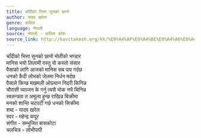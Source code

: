 ```yaml
---
title: चाँदीको भित्ता सुनको छानो
author: यादव खरेल
genre: कविता
language: नेपाली
source: नेपाली - कविता कोश
source_link: http://kavitakosh.org/kk/%E0%A4%AF%E0%A4%BE%E0%A4%A6%E0%A4%B5_%E0%A4%96%E0%A4%B0%E0%A5%87%E0%A4%B2
---
```


चाँदीको भित्ता सुनको छानो मोतीको भण्डार  
मानिस भयो लिलामी वस्तु यो कस्तो संसार  
पैसाको लागि आजको मानिस सब पाप गर्दछ  
धनको कैदी लोभको जेलमा निर्धन मर्दछ  
पैसाले किन्छ मखमली ओछ्यान निदरी किनिन्न  
चौरासी व्यञ्जन के गर्नु त्यसै भोक नभै चिनिन्न  
स्वतन्त्रता त अमूल्य हुन्छ राखिन्न बिक्रीमा  
मनको शान्ति चटपटी गर्छ धनको सिक्रीमा  
शब्द - यादव खरेल  
स्वर - महेन्द्र कपूर  
संगीत - सम्भुजित बासकोटा  
चलचित्र - लोभीपापी
